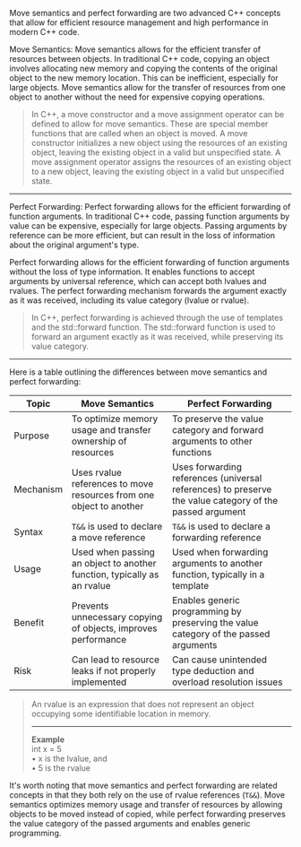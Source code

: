 Move semantics and perfect forwarding are two advanced C++ concepts that allow for efficient resource management and high performance in modern C++ code.

Move Semantics:
Move semantics allows for the efficient transfer of resources between objects. In traditional C++ code, copying an object involves allocating new memory and copying the contents of the original object to the new memory location. This can be inefficient, especially for large objects. Move semantics allow for the transfer of resources from one object to another without the need for expensive copying operations.

> In C++, a move constructor and a move assignment operator can be defined to allow for move semantics. These are special member functions that are called when an object is moved. A move constructor initializes a new object using the resources of an existing object, leaving the existing object in a valid but unspecified state. A move assignment operator assigns the resources of an existing object to a new object, leaving the existing object in a valid but unspecified state.

<hr>

Perfect Forwarding:
Perfect forwarding allows for the efficient forwarding of function arguments. In traditional C++ code, passing function arguments by value can be expensive, especially for large objects. Passing arguments by reference can be more efficient, but can result in the loss of information about the original argument's type.

Perfect forwarding allows for the efficient forwarding of function arguments without the loss of type information. It enables functions to accept arguments by universal reference, which can accept both lvalues and rvalues. The perfect forwarding mechanism forwards the argument exactly as it was received, including its value category (lvalue or rvalue).

> In C++, perfect forwarding is achieved through the use of templates and the std::forward function. The std::forward function is used to forward an argument exactly as it was received, while preserving its value category.

<hr>

Here is a table outlining the differences between move semantics and perfect forwarding:

| Topic | Move Semantics | Perfect Forwarding |
|-------|----------------|---------------------|
| Purpose | To optimize memory usage and transfer ownership of resources | To preserve the value category and forward arguments to other functions |
| Mechanism | Uses rvalue references to move resources from one object to another | Uses forwarding references (universal references) to preserve the value category of the passed argument |
| Syntax | `T&&` is used to declare a move reference | `T&&` is used to declare a forwarding reference |
| Usage | Used when passing an object to another function, typically as an rvalue | Used when forwarding arguments to another function, typically in a template |
| Benefit | Prevents unnecessary copying of objects, improves performance | Enables generic programming by preserving the value category of the passed arguments |
| Risk | Can lead to resource leaks if not properly implemented | Can cause unintended type deduction and overload resolution issues |

> An rvalue is an expression that does not represent an object occupying some identifiable location in memory. <hr> **Example** <br> int x = 5 <br> • x is the lvalue, and <br> • 5 is the rvalue

It's worth noting that move semantics and perfect forwarding are related concepts in that they both rely on the use of rvalue references (`T&&`). Move semantics optimizes memory usage and transfer of resources by allowing objects to be moved instead of copied, while perfect forwarding preserves the value category of the passed arguments and enables generic programming.